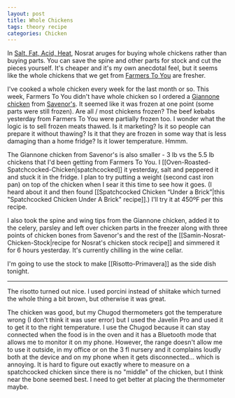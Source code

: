 ```yaml
---
layout: post
title: Whole Chickens
tags: theory recipe
categories: Chicken
---
```

In [Salt, Fat, Acid, Heat](https://www.saltfatacidheat.com/), Nosrat aruges for buying whole chickens rather than buying parts. You can save the spine and other parts for stock and cut the pieces yourself. It's cheaper and it's my own anecdotal feel, but it seems like the whole chickens that we get from [Farmers To You](https://farmerstoyou.com/) are fresher.

I've cooked a whole chicken every week for the last month or so. This week, Farmers To You didn't have whole chicken so I ordered a [Giannone chicken](http://giannonepoultry.com/en/) from [Savenor's](https://www.savenorsmarket.com/). It seemed like it was frozen at one point (some parts were still frozen). Are all / most chickens frozen? The beef kebabs yesterday from Farmers To You were partially frozen too. I wonder what the logic is to sell frozen meats thawed. Is it marketing? Is it so people can prepare it without thawing? Is it that they are frozen in some way that is less damaging than a home fridge? Is it lower temperature. Hmmm.

The Giannone chicken from Savenor's is also smaller - 3 lb vs the 5.5 lb chickens that I'd been getting from Farmers To You. I  [[Oven-Roasted-Spatchcocked-Chicken|spatchcocked]] it yesterday, salt and peppered it and stuck it in the fridge. I plan to try putting a weight (second cast iron pan) on top of the chicken when I sear it this time to see how it goes. (I heard about it and then found [[Spatchcocked Chicken “Under a Brick”|this "Spatchcocked Chicken Under A Brick" recipe]].) I'll try it at 450ºF per this recipe.

I also took the spine and wing tips from the Giannone chicken, added it to the celery, parsley and left over chicken parts in the freezer along with three points of chicken bones from Savenor's and the rest of the [[Samin-Nosrat-Chicken-Stock|recipe for Nosrat's chicken stock recipe]] and simmered it for 6 hours yesterday. It's currently chilling in the wine cellar.

I'm going to use the stock to make [[Risotto-Primavera]] as the side dish tonight.

---
The risotto turned out nice. I used porcini instead of shiitake which turned the whole thing a bit brown, but otherwise it was great.

The chicken was good, but my Chugod thermometers got the temperature wrong (I don't think it was user error) but I used the Javelin Pro and used it to get it to the right temperature. I use the Chugod because it can stay connected when the food is in the oven and it has a Bluetooth mode that allows me to monitor it on my phone. However, the range doesn't allow me to use it outside, in my office or on the 3 fl nursery and it complains loudly both at the device and on my phone when it gets disconnected... which is annoying. It is hard to figure out exactly where to measure on a spatchcocked chicken since there is no "middle" of the chicken, but I think near the bone seemed best. I need to get better at placing the thermometer maybe.